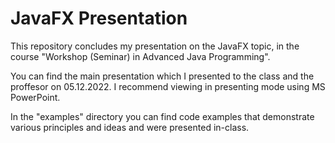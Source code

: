 # JavaFX Presentation
This repository concludes my presentation on the JavaFX topic, in the course "Workshop (Seminar) in Advanced Java Programming".

You can find the main presentation which I presented to the class and the proffesor on 05.12.2022. I recommend viewing in presenting mode using MS PowerPoint.

In the "examples" directory you can find code examples that demonstrate various principles and ideas and were presented in-class.
